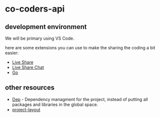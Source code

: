 # co-coders-api




## development environment

We will be primary using VS Code.

here are some extensions you can use to make the sharing the coding a bit easier:

- [Live Share](https://marketplace.visualstudio.com/items?itemName=MS-vsliveshare.vsliveshare)
- [Live Share Chat](https://marketplace.visualstudio.com/items?itemName=karigari.chat)
- [Go](https://marketplace.visualstudio.com/items?itemName=ms-vscode.Go)

## other resources

- [Dep](https://github.com/golang/dep) - Dependency managment for the project, instead of putting all packages and libraries in the global space.
- [project-layout](https://github.com/golang-standards/project-layout)